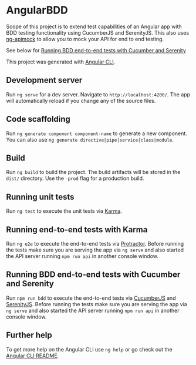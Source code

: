 # AngularBDD

Scope of this project is to extend test capabilities of an Angular app with BDD testing functionality using CucumberJS and SerenityJS. This also uses [ng-apimock](https://github.com/mdasberg/ng-apimock) to allow you to mock your API for end to end testing.

See below for [Running BDD end-to-end tests with Cucumber and Serenity](##running-bdd-endtoend-tests-with-cucumber-and-serenity)

This project was generated with [Angular CLI](https://github.com/angular/angular-cli).

## Development server

Run `ng serve` for a dev server. Navigate to `http://localhost:4200/`. The app will automatically reload if you change any of the source files.

## Code scaffolding

Run `ng generate component component-name` to generate a new component. You can also use `ng generate directive|pipe|service|class|module`.

## Build

Run `ng build` to build the project. The build artifacts will be stored in the `dist/` directory. Use the `-prod` flag for a production build.

## Running unit tests

Run `ng test` to execute the unit tests via [Karma](https://karma-runner.github.io).

## Running end-to-end tests with Karma

Run `ng e2e` to execute the end-to-end tests via [Protractor](http://www.protractortest.org/).
Before running the tests make sure you are serving the app via `ng serve` and also started the API server running `npm run api` in another console window.

## Running BDD end-to-end tests with Cucumber and Serenity

Run `npm run bdd` to execute the end-to-end tests via [CucumberJS](https://github.com/cucumber/cucumber-js) and [SerenityJS](http://serenity-js.org/).
Before running the tests make sure you are serving the app via `ng serve` and also started the API server running `npm run api` in another console window.

## Further help

To get more help on the Angular CLI use `ng help` or go check out the [Angular CLI README](https://github.com/angular/angular-cli/blob/master/README.md).
